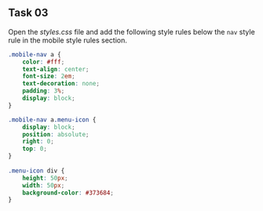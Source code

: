 ## Task 03
Open the *styles.css* file and add the following style rules below the `nav` style rule in the mobile style rules section.
```css
.mobile-nav a {
    color: #fff;
    text-align: center;
    font-size: 2em;
    text-decoration: none;
    padding: 3%;
    display: block;
}

.mobile-nav a.menu-icon {
    display: block;
    position: absolute;
    right: 0; 
    top: 0;  
}
  
.menu-icon div {
    height: 50px;
    width: 50px;
    background-color: #373684;
}
```